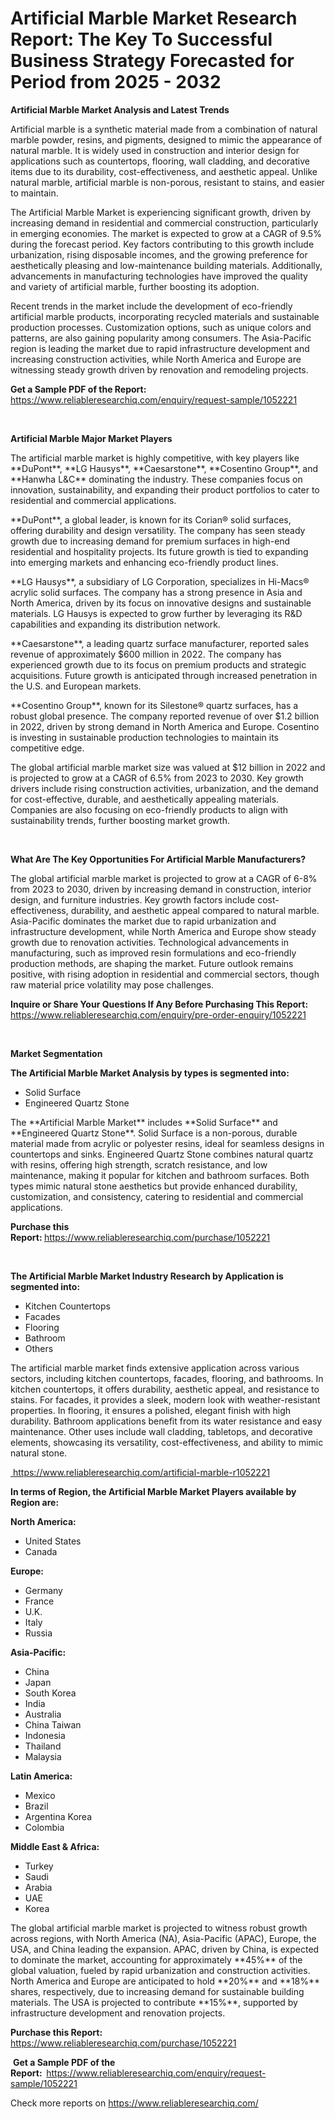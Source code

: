 <p><h1>Artificial Marble Market Research Report: The Key To Successful Business Strategy Forecasted for Period from 2025 - 2032</h1></p><p><strong>Artificial Marble Market Analysis and Latest Trends</strong></p>
<p><p>Artificial marble is a synthetic material made from a combination of natural marble powder, resins, and pigments, designed to mimic the appearance of natural marble. It is widely used in construction and interior design for applications such as countertops, flooring, wall cladding, and decorative items due to its durability, cost-effectiveness, and aesthetic appeal. Unlike natural marble, artificial marble is non-porous, resistant to stains, and easier to maintain.</p><p>The Artificial Marble Market is experiencing significant growth, driven by increasing demand in residential and commercial construction, particularly in emerging economies. The market is expected to grow at a CAGR of 9.5% during the forecast period. Key factors contributing to this growth include urbanization, rising disposable incomes, and the growing preference for aesthetically pleasing and low-maintenance building materials. Additionally, advancements in manufacturing technologies have improved the quality and variety of artificial marble, further boosting its adoption.</p><p>Recent trends in the market include the development of eco-friendly artificial marble products, incorporating recycled materials and sustainable production processes. Customization options, such as unique colors and patterns, are also gaining popularity among consumers. The Asia-Pacific region is leading the market due to rapid infrastructure development and increasing construction activities, while North America and Europe are witnessing steady growth driven by renovation and remodeling projects.</p></p>
<p><strong>Get a Sample PDF of the Report:&nbsp;</strong> <a href="https://www.reliableresearchiq.com/enquiry/request-sample/1052221?utm_campaign=123&utm_medium=2&utm_source=Github&utm_content=ia&utm_term=27012025&utm_id=artificial-marble">https://www.reliableresearchiq.com/enquiry/request-sample/1052221</a></p>
<p>&nbsp;</p>
<p><strong>Artificial Marble Major Market Players</strong></p>
<p><p>The artificial marble market is highly competitive, with key players like **DuPont**, **LG Hausys**, **Caesarstone**, **Cosentino Group**, and **Hanwha L&C** dominating the industry. These companies focus on innovation, sustainability, and expanding their product portfolios to cater to residential and commercial applications.</p><p>**DuPont**, a global leader, is known for its Corian® solid surfaces, offering durability and design versatility. The company has seen steady growth due to increasing demand for premium surfaces in high-end residential and hospitality projects. Its future growth is tied to expanding into emerging markets and enhancing eco-friendly product lines.</p><p>**LG Hausys**, a subsidiary of LG Corporation, specializes in Hi-Macs® acrylic solid surfaces. The company has a strong presence in Asia and North America, driven by its focus on innovative designs and sustainable materials. LG Hausys is expected to grow further by leveraging its R&D capabilities and expanding its distribution network.</p><p>**Caesarstone**, a leading quartz surface manufacturer, reported sales revenue of approximately $600 million in 2022. The company has experienced growth due to its focus on premium products and strategic acquisitions. Future growth is anticipated through increased penetration in the U.S. and European markets.</p><p>**Cosentino Group**, known for its Silestone® quartz surfaces, has a robust global presence. The company reported revenue of over $1.2 billion in 2022, driven by strong demand in North America and Europe. Cosentino is investing in sustainable production technologies to maintain its competitive edge.</p><p>The global artificial marble market size was valued at $12 billion in 2022 and is projected to grow at a CAGR of 6.5% from 2023 to 2030. Key growth drivers include rising construction activities, urbanization, and the demand for cost-effective, durable, and aesthetically appealing materials. Companies are also focusing on eco-friendly products to align with sustainability trends, further boosting market growth.</p></p>
<p>&nbsp;</p>
<p><strong>What Are The Key Opportunities For Artificial Marble Manufacturers?</strong></p>
<p><p>The global artificial marble market is projected to grow at a CAGR of 6-8% from 2023 to 2030, driven by increasing demand in construction, interior design, and furniture industries. Key growth factors include cost-effectiveness, durability, and aesthetic appeal compared to natural marble. Asia-Pacific dominates the market due to rapid urbanization and infrastructure development, while North America and Europe show steady growth due to renovation activities. Technological advancements in manufacturing, such as improved resin formulations and eco-friendly production methods, are shaping the market. Future outlook remains positive, with rising adoption in residential and commercial sectors, though raw material price volatility may pose challenges.</p></p>
<p><strong>Inquire or Share Your Questions If Any Before Purchasing This Report:</strong> <a href="https://www.reliableresearchiq.com/enquiry/pre-order-enquiry/1052221?utm_campaign=123&utm_medium=2&utm_source=Github&utm_content=ia&utm_term=27012025&utm_id=artificial-marble">https://www.reliableresearchiq.com/enquiry/pre-order-enquiry/1052221</a></p>
<p>&nbsp;</p>
<p><strong>Market Segmentation</strong></p>
<p><strong>The Artificial Marble Market Analysis by types is segmented into:</strong></p>
<p><ul><li>Solid Surface</li><li>Engineered Quartz Stone</li></ul></p>
<p><p>The **Artificial Marble Market** includes **Solid Surface** and **Engineered Quartz Stone**. Solid Surface is a non-porous, durable material made from acrylic or polyester resins, ideal for seamless designs in countertops and sinks. Engineered Quartz Stone combines natural quartz with resins, offering high strength, scratch resistance, and low maintenance, making it popular for kitchen and bathroom surfaces. Both types mimic natural stone aesthetics but provide enhanced durability, customization, and consistency, catering to residential and commercial applications.</p></p>
<p><strong>Purchase this Report:&nbsp;</strong><a href="https://www.reliableresearchiq.com/purchase/1052221?utm_campaign=123&utm_medium=2&utm_source=Github&utm_content=ia&utm_term=27012025&utm_id=artificial-marble">https://www.reliableresearchiq.com/purchase/1052221</a></p>
<p>&nbsp;</p>
<p><strong>The Artificial Marble Market Industry Research by Application is segmented into:</strong></p>
<p><ul><li>Kitchen Countertops</li><li>Facades</li><li>Flooring</li><li>Bathroom</li><li>Others</li></ul></p>
<p><p>The artificial marble market finds extensive application across various sectors, including kitchen countertops, facades, flooring, and bathrooms. In kitchen countertops, it offers durability, aesthetic appeal, and resistance to stains. For facades, it provides a sleek, modern look with weather-resistant properties. In flooring, it ensures a polished, elegant finish with high durability. Bathroom applications benefit from its water resistance and easy maintenance. Other uses include wall cladding, tabletops, and decorative elements, showcasing its versatility, cost-effectiveness, and ability to mimic natural stone.</p></p>
<p><a href="https://www.reliableresearchiq.com/artificial-marble-r1052221?utm_campaign=123&utm_medium=2&utm_source=Github&utm_content=ia&utm_term=27012025&utm_id=artificial-marble">&nbsp;https://www.reliableresearchiq.com/artificial-marble-r1052221</a></p>
<p><strong>In terms of Region, the Artificial Marble Market Players available by Region are:</strong></p>
<p>
    <p> <strong> North America: </strong>
        <ul>
            <li>United States</li>
            <li>Canada</li>
        </ul>
        </p> 
    <p> <strong> Europe: </strong>
        <ul>
            <li>Germany</li>
            <li>France</li>
            <li>U.K.</li>
            <li>Italy</li>
            <li>Russia</li>
        </ul>
        </p> 
    <p> <strong> Asia-Pacific: </strong>
        <ul>
            <li>China</li>
            <li>Japan</li>
            <li>South Korea</li>
            <li>India</li>
            <li>Australia</li>
            <li>China Taiwan</li>
            <li>Indonesia</li>
            <li>Thailand</li>
            <li>Malaysia</li>
        </ul>
        </p> 
    <p> <strong> Latin America: </strong>
        <ul>
            <li>Mexico</li>
            <li>Brazil</li>
            <li>Argentina Korea</li>
            <li>Colombia</li>
        </ul>
        </p> 
    <p> <strong> Middle East & Africa: </strong>
        <ul>
            <li>Turkey</li>
            <li>Saudi</li>
            <li>Arabia</li>
            <li>UAE</li>
            <li>Korea</li>
        </ul>
    </p>
    </p>
<p><p>The global artificial marble market is projected to witness robust growth across regions, with North America (NA), Asia-Pacific (APAC), Europe, the USA, and China leading the expansion. APAC, driven by China, is expected to dominate the market, accounting for approximately **45%** of the global valuation, fueled by rapid urbanization and construction activities. North America and Europe are anticipated to hold **20%** and **18%** shares, respectively, due to increasing demand for sustainable building materials. The USA is projected to contribute **15%**, supported by infrastructure development and renovation projects.</p></p>
<p><strong>Purchase this Report: </strong><a href="https://www.reliableresearchiq.com/purchase/1052221?utm_campaign=123&utm_medium=2&utm_source=Github&utm_content=ia&utm_term=27012025&utm_id=artificial-marble">https://www.reliableresearchiq.com/purchase/1052221</a></p>
<p>&nbsp;<strong>Get a Sample PDF of the Report:&nbsp;&nbsp;</strong><a href="https://www.reliableresearchiq.com/enquiry/request-sample/1052221?utm_campaign=123&utm_medium=2&utm_source=Github&utm_content=ia&utm_term=27012025&utm_id=artificial-marble">https://www.reliableresearchiq.com/enquiry/request-sample/1052221</a></p>
<p><strong></strong></p>
<p>Check more reports on <a href="https://www.reliableresearchiq.com/?utm_campaign=123&utm_medium=2&utm_source=Github&utm_content=ia&utm_term=27012025&utm_id=artificial-marble">https://www.reliableresearchiq.com/</a></p>